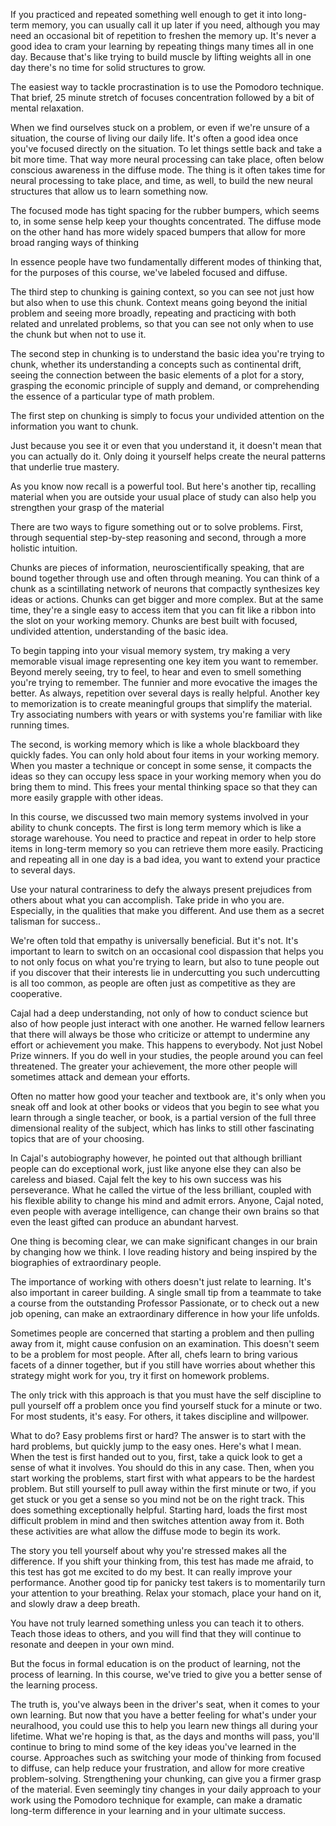 If you practiced and repeated something well enough to get it into long-term memory, you can usually call it up later if you need, although you may need an occasional bit of repetition to freshen the memory up. It's never a good idea to cram your learning by repeating things many times all in one day. Because that's like trying to build muscle by lifting weights all in one day there's no time for solid structures to grow.

The easiest way to tackle procrastination is to use the Pomodoro technique. That brief, 25 minute stretch of focuses concentration followed by a bit of mental relaxation.

When we find ourselves stuck on a problem, or even if we're unsure of a situation, the course of living our daily life. It's often a good idea once you've focused directly on the situation. To let things settle back and take a bit more time. That way more neural processing can take place, often below conscious awareness in the diffuse mode. The thing is it often takes time for neural processing to take place, and time, as well, to build the new neural structures that allow us to learn something now.

The focused mode has tight spacing for the rubber bumpers, which seems to, in some sense help keep your thoughts concentrated. The diffuse mode on the other hand has more widely spaced bumpers that allow for more broad ranging ways of thinking

In essence people have two fundamentally different modes of thinking that, for the purposes of this course, we've labeled focused and diffuse.

The third step to chunking is gaining context, so you can see not just how but also when to use this chunk. Context means going beyond the initial problem and seeing more broadly, repeating and practicing with both related and unrelated problems, so that you can see not only when to use the chunk but when not to use it.

The second step in chunking is to understand the basic idea you're trying to chunk, whether its understanding a concepts such as continental drift, seeing the connection between the basic elements of a plot for a story, grasping the economic principle of supply and demand, or comprehending the essence of a particular type of math problem.

The first step on chunking is simply to focus your undivided attention on the information you want to chunk.

Just because you see it or even that you understand it, it doesn't mean that you can actually do it. Only doing it yourself helps create the neural patterns that underlie true mastery.

As you know now recall is a powerful tool. But here's another tip, recalling material when you are outside your usual place of study can also help you strengthen your grasp of the material

There are two ways to figure something out or to solve problems. First, through sequential step-by-step reasoning and second, through a more holistic intuition.

Chunks are pieces of information, neuroscientifically speaking, that are bound together through use and often through meaning. You can think of a chunk as a scintillating network of neurons that compactly synthesizes key ideas or actions. Chunks can get bigger and more complex. But at the same time, they're a single easy to access item that you can fit like a ribbon into the slot on your working memory. Chunks are best built with focused, undivided attention, understanding of the basic idea.

To begin tapping into your visual memory system, try making a very memorable visual image representing one key item you want to remember. Beyond merely seeing, try to feel, to hear and even to smell something you're trying to remember. The funnier and more evocative the images the better. As always, repetition over several days is really helpful. Another key to memorization is to create meaningful groups that simplify the material. Try associating numbers with years or with systems you're familiar with like running times.

The second, is working memory which is like a whole blackboard they quickly fades. You can only hold about four items in your working memory. When you master a technique or concept in some sense, it compacts the ideas so they can occupy less space in your working memory when you do bring them to mind. This frees your mental thinking space so that they can more easily grapple with other ideas.

In this course, we discussed two main memory systems involved in your ability to chunk concepts. The first is long term memory which is like a storage warehouse. You need to practice and repeat in order to help store items in long-term memory so you can retrieve them more easily. Practicing and repeating all in one day is a bad idea, you want to extend your practice to several days.

Use your natural contrariness to defy the always present prejudices from others about what you can accomplish. Take pride in who you are. Especially, in the qualities that make you different. And use them as a secret talisman for success..

We're often told that empathy is universally beneficial. But it's not. It's important to learn to switch on an occasional cool dispassion that helps you to not only focus on what you're trying to learn, but also to tune people out if you discover that their interests lie in undercutting you such undercutting is all too common, as people are often just as competitive as they are cooperative.

Cajal had a deep understanding, not only of how to conduct science but also of how people just interact with one another. He warned fellow learners that there will always be those who criticize or attempt to undermine any effort or achievement you make. This happens to everybody. Not just Nobel Prize winners. If you do well in your studies, the people around you can feel threatened. The greater your achievement, the more other people will sometimes attack and demean your efforts.

Often no matter how good your teacher and textbook are, it's only when you sneak off and look at other books or videos that you begin to see what you learn through a single teacher, or book, is a partial version of the full three dimensional reality of the subject, which has links to still other fascinating topics that are of your choosing.

In Cajal's autobiography however, he pointed out that although brilliant people can do exceptional work, just like anyone else they can also be careless and biased. Cajal felt the key to his own success was his perseverance. What he called the virtue of the less brilliant, coupled with his flexible ability to change his mind and admit errors. Anyone, Cajal noted, even people with average intelligence, can change their own brains so that even the least gifted can produce an abundant harvest.

One thing is becoming clear, we can make significant changes in our brain by changing how we think. I love reading history and being inspired by the biographies of extraordinary people.

The importance of working with others doesn't just relate to learning. It's also important in career building. A single small tip from a teammate to take a course from the outstanding Professor Passionate, or to check out a new job opening, can make an extraordinary difference in how your life unfolds.

Sometimes people are concerned that starting a problem and then pulling away from it, might cause confusion on an examination. This doesn't seem to be a problem for most people. After all, chefs learn to bring various facets of a dinner together, but if you still have worries about whether this strategy might work for you, try it first on homework problems.

The only trick with this approach is that you must have the self discipline to pull yourself off a problem once you find yourself stuck for a minute or two. For most students, it's easy. For others, it takes discipline and willpower.

What to do? Easy problems first or hard? The answer is to start with the hard problems, but quickly jump to the easy ones. Here's what I mean. When the test is first handed out to you, first, take a quick look to get a sense of what it involves. You should do this in any case. Then, when you start working the problems, start first with what appears to be the hardest problem. But still yourself to pull away within the first minute or two, if you get stuck or you get a sense so you mind not be on the right track. This does something exceptionally helpful. Starting hard, loads the first most difficult problem in mind and then switches attention away from it. Both these activities are what allow the diffuse mode to begin its work.

The story you tell yourself about why you're stressed makes all the difference. If you shift your thinking from, this test has made me afraid, to this test has got me excited to do my best. It can really improve your performance. Another good tip for panicky test takers is to momentarily turn your attention to your breathing. Relax your stomach, place your hand on it, and slowly draw a deep breath.

You have not truly learned something unless you can teach it to others. Teach those ideas to others, and you will find that they will continue to resonate and deepen in your own mind.

But the focus in formal education is on the product of learning, not the process of learning. In this course, we've tried to give you a better sense of the learning process.

The truth is, you've always been in the driver's seat, when it comes to your own learning. But now that you have a better feeling for what's under your neuralhood, you could use this to help you learn new things all during your lifetime. What we're hoping is that, as the days and months will pass, you'll continue to bring to mind some of the key ideas you've learned in the course. Approaches such as switching your mode of thinking from focused to diffuse, can help reduce your frustration, and allow for more creative problem-solving. Strengthening your chunking, can give you a firmer grasp of the material. Even seemingly tiny changes in your daily approach to your work using the Pomodoro technique for example, can make a dramatic long-term difference in your learning and in your ultimate success.
